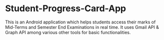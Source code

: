 # Student-Progress-Card-App
This is an Android application which helps students access their marks of Mid-Terms and Semester End Examinations in real time. It uses Gmail API & Graph API among various other tools for basic functionalities.
